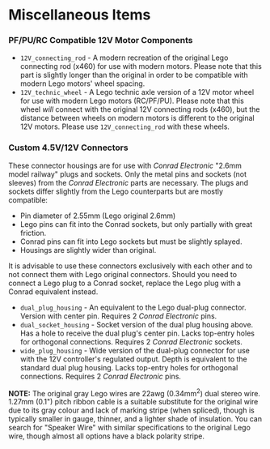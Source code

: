 # Miscellaneous Items

### PF/PU/RC Compatible 12V Motor Components

- `12V_connecting_rod` - A modern recreation of the original Lego connecting rod (x460) for use with modern motors. Please note that this part is slightly longer than the original in order to be compatible with modern Lego motors' wheel spacing.
- `12V_technic_wheel` - A Lego technic axle version of a 12V motor wheel for use with modern Lego motors (RC/PF/PU). Please note that this wheel _will_ connect with the original 12V connecting rods (x460), but the distance between wheels on modern motors is different to the original 12V motors. Please use `12V_connecting_rod` with these wheels.

### Custom 4.5V/12V Connectors

These connector housings are for use with _Conrad Electronic_ "2.6mm model railway" plugs and sockets. Only the metal pins and sockets (not sleeves) from the _Conrad Electronic_ parts are necessary. The plugs and sockets differ slightly from the Lego counterparts but are mostly compatible:

- Pin diameter of 2.55mm (Lego original 2.6mm)
- Lego pins can fit into the Conrad sockets, but only partially with great friction.
- Conrad pins can fit into Lego sockets but must be slightly splayed.
- Housings are slightly wider than original.

It is advisable to use these connectors exclusively with each other and to not connect them with Lego original connectors. Should you need to connect a Lego plug to a Conrad socket, replace the Lego plug with a Conrad equivalent instead.

- `dual_plug_housing` - An equivalent to the Lego dual-plug connector. Version with center pin. Requires 2 _Conrad Electronic_ pins.
- `dual_socket_housing` - Socket version of the dual plug housing above. Has a hole to receive the dual plug's center pin. Lacks top-entry holes for orthogonal connections. Requires 2 _Conrad Electronic_ sockets.
- `wide_plug_housing` - Wide version of the dual-plug connector for use with the 12V controller's regulated output. Depth is equivalent to the standard dual plug housing. Lacks top-entry holes for orthogonal connections. Requires 2 _Conrad Electronic_ pins.

**NOTE:** The original gray Lego wires are 22awg (0.34mm<sup>2</sup>) dual stereo wire. 1.27mm (0.1") pitch ribbon cable is a suitable substitute for the original wire due to its gray colour and lack of marking stripe (when spliced), though is typically smaller in gauge, thinner, and a lighter shade of insulation. You can search for "Speaker Wire" with similar specifications to the original Lego wire, though almost all options have a black polarity stripe.